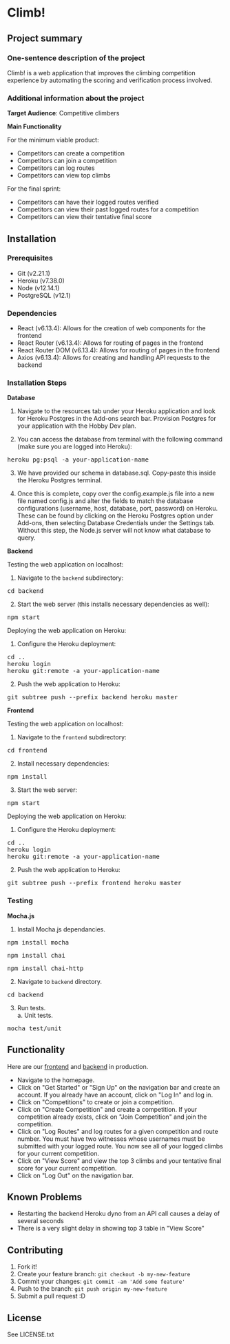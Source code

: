 # Climb!

## Project summary

### One-sentence description of the project

Climb! is a web application that improves the climbing competition experience by automating the scoring and verification process involved.

### Additional information about the project

**Target Audience**: Competitive climbers

**Main Functionality**

For the minimum viable product:
- Competitors can create a competition
- Competitors can join a competition
- Competitors can log routes
- Competitors can view top climbs

For the final sprint:
- Competitors can have their logged routes verified
- Competitors can view their past logged routes for a competition
- Competitors can view their tentative final score

## Installation

### Prerequisites

- Git (v2.21.1)
- Heroku (v7.38.0)
- Node (v12.14.1)
- PostgreSQL (v12.1)

### Dependencies

- React (v6.13.4): Allows for the creation of web components for the frontend
- React Router (v6.13.4): Allows for routing of pages in the frontend
- React Router DOM (v6.13.4): Allows for routing of pages in the frontend
- Axios (v6.13.4): Allows for creating and handling API requests to the backend

### Installation Steps

**Database**

1. Navigate to the resources tab under your Heroku application and look for Heroku Postgres in the Add-ons search bar. Provision Postgres for your application with the Hobby Dev plan. <br/>

2. You can access the database from terminal with the following command (make sure you are logged into Heroku):

<pre>heroku pg:psql -a your-application-name</pre>

3. We have provided our schema in database.sql. Copy-paste this inside the Heroku Postgres terminal.<br/>

4. Once this is complete, copy over the config.example.js file into a new file named config.js and alter the fields to match the database configurations (username, host, database, port, password) on Heroku. These can be found by clicking on the Heroku Postgres option under Add-ons, then selecting Database Credentials under the Settings tab. Without this step, the Node.js server will not know what database to query.

**Backend**

Testing the web application on localhost:
1. Navigate to the <code>backend</code> subdirectory:
<pre>cd backend</pre>
2. Start the web server (this installs necessary dependencies as well):
<pre>npm start</pre>

Deploying the web application on Heroku:
1. Configure the Heroku deployment:
<pre>
cd ..
heroku login
heroku git:remote -a your-application-name
</pre>
2. Push the web application to Heroku:
<pre>git subtree push --prefix backend heroku master</pre>

**Frontend**

Testing the web application on localhost:
1. Navigate to the <code>frontend</code> subdirectory:
<pre>cd frontend</pre>
2. Install necessary dependencies:
<pre>npm install</pre>
3. Start the web server:
<pre>npm start</pre>

Deploying the web application on Heroku:
1. Configure the Heroku deployment:
<pre>
cd ..
heroku login
heroku git:remote -a your-application-name
</pre>
2. Push the web application to Heroku:
<pre>git subtree push --prefix frontend heroku master</pre>

### Testing

**Mocha.js**
1. Install Mocha.js dependancies.
<pre>npm install mocha</pre>
<pre>npm install chai</pre>
<pre>npm install chai-http</pre>

2. Navigate to <code>backend</code> directory.
<pre>cd backend</pre>

3. Run tests.  
  a. Unit tests.
  <pre>mocha test/unit</pre>

## Functionality

Here are our <a href="http://cs48-climb-frontend.herokuapp.com">frontend</a> and <a href="http://cs48-climb-backend.herokuapp.com">backend</a> in production.

- Navigate to the homepage.
- Click on "Get Started" or "Sign Up" on the navigation bar and create an account. If you already have an account, click on "Log In" and log in.
- Click on "Competitions" to create or join a competition.
- Click on "Create Competition" and create a competition. If your competition already exists, click on "Join Competition" and join the competition.
- Click on "Log Routes" and log routes for a given competition and route number. You must have two witnesses whose usernames must be submitted with your logged route. You now see all of your logged climbs for your current competition.
- Click on "View Score" and view the top 3 climbs and your tentative final score for your current competition.
- Click on "Log Out" on the navigation bar.

## Known Problems

- Restarting the backend Heroku dyno from an API call causes a delay of several seconds
- There is a very slight delay in showing top 3 table in "View Score"

## Contributing

1. Fork it!
2. Create your feature branch: `git checkout -b my-new-feature`
3. Commit your changes: `git commit -am 'Add some feature'`
4. Push to the branch: `git push origin my-new-feature`
5. Submit a pull request :D

## License

See LICENSE.txt
